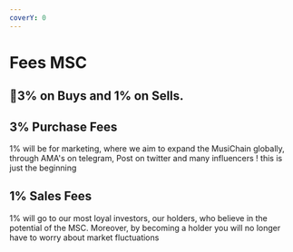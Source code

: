 ```yaml
---
coverY: 0
---
```


# Fees MSC

## :clap:3% on Buys and 1% on Sells.

## 3% Purchase Fees

1% will be for marketing, where we aim to expand the MusiChain globally, through AMA's on telegram, Post on twitter and many influencers ! this is just the beginning

## 1% Sales Fees

1% will go to our most loyal investors, our holders, who believe in the potential of the MSC. Moreover, by becoming a holder you will no longer have to worry about market fluctuations
